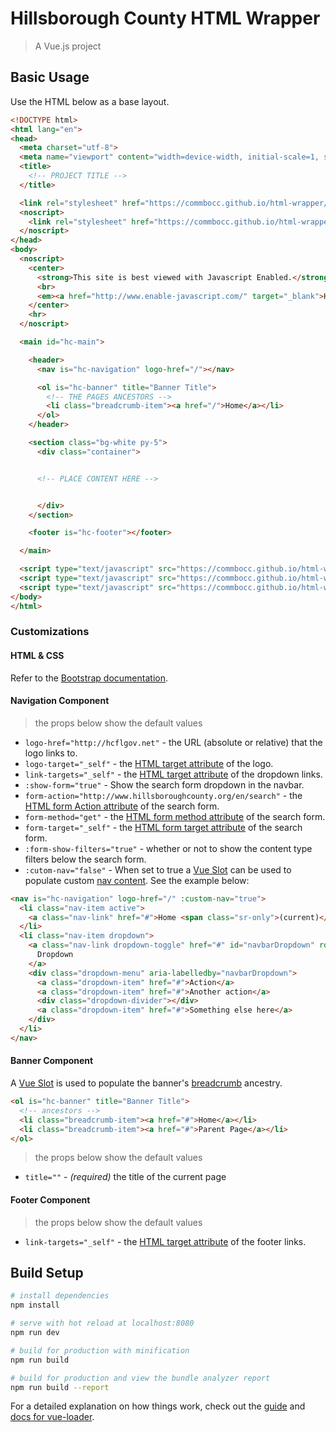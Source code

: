 # Hillsborough County HTML Wrapper

> A Vue.js project

## Basic Usage

Use the HTML below as a base layout.

```html
<!DOCTYPE html>
<html lang="en">
<head>
  <meta charset="utf-8">
  <meta name="viewport" content="width=device-width, initial-scale=1, shrink-to-fit=no">
  <title>
    <!-- PROJECT TITLE -->
  </title>

  <link rel="stylesheet" href="https://commbocc.github.io/html-wrapper/static/css/app.css">
  <noscript>
    <link rel="stylesheet" href="https://commbocc.github.io/html-wrapper/static/css/noscript.css">
  </noscript>
</head>
<body>
  <noscript>
    <center>
      <strong>This site is best viewed with Javascript Enabled.</strong>
      <br>
      <em><a href="http://www.enable-javascript.com/" target="_blank">How to enable JavaScript in your browser.</a></em>
    </center>
    <hr>
  </noscript>

  <main id="hc-main">

    <header>
      <nav is="hc-navigation" logo-href="/"></nav>

      <ol is="hc-banner" title="Banner Title">
        <!-- THE PAGES ANCESTORS -->
        <li class="breadcrumb-item"><a href="/">Home</a></li>
      </ol>
    </header>

    <section class="bg-white py-5">
      <div class="container">


      <!-- PLACE CONTENT HERE -->


      </div>
    </section>

    <footer is="hc-footer"></footer>

  </main>

  <script type="text/javascript" src="https://commbocc.github.io/html-wrapper/static/js/manifest.js"></script>
  <script type="text/javascript" src="https://commbocc.github.io/html-wrapper/static/js/vendor.js"></script>
  <script type="text/javascript" src="https://commbocc.github.io/html-wrapper/static/js/app.js"></script>
</body>
</html>
```

### Customizations

#### HTML & CSS

Refer to the [Bootstrap documentation](https://getbootstrap.com/).

#### Navigation Component

> the props below show the default values

* `logo-href="http://hcflgov.net"` - the URL (absolute or relative) that the logo links to.
* `logo-target="_self"` - the [HTML target attribute](https://www.w3schools.com/tags/att_a_target.asp) of the logo.
* `link-targets="_self"` - the [HTML target attribute](https://www.w3schools.com/tags/att_a_target.asp) of the dropdown links.
* `:show-form="true"` - Show the search form dropdown in the navbar.
* `form-action="http://www.hillsboroughcounty.org/en/search"` - the [HTML form Action attribute](https://www.w3schools.com/tags/att_form_action.asp) of the search form.
* `form-method="get"` - the [HTML form method attribute](https://www.w3schools.com/tags/att_form_method.asp) of the search form.
* `form-target="_self"` - the [HTML form target attribute](https://www.w3schools.com/tags/att_form_target.asp) of the search form.
* `:form-show-filters="true"` - whether or not to show the content type filters below the search form.
* `:cutom-nav="false"` - When set to true a [Vue Slot](https://vuejs.org/v2/guide/components.html#Single-Slot) can be used to populate custom [nav content](https://getbootstrap.com/docs/4.0/components/navbar/#nav). See the example below:

```html
<nav is="hc-navigation" logo-href="/" :custom-nav="true">
  <li class="nav-item active">
    <a class="nav-link" href="#">Home <span class="sr-only">(current)</span></a>
  </li>
  <li class="nav-item dropdown">
    <a class="nav-link dropdown-toggle" href="#" id="navbarDropdown" role="button" data-toggle="dropdown" aria-haspopup="true" aria-expanded="false">
      Dropdown
    </a>
    <div class="dropdown-menu" aria-labelledby="navbarDropdown">
      <a class="dropdown-item" href="#">Action</a>
      <a class="dropdown-item" href="#">Another action</a>
      <div class="dropdown-divider"></div>
      <a class="dropdown-item" href="#">Something else here</a>
    </div>
  </li>
</nav>
```

#### Banner Component

A [Vue Slot](https://vuejs.org/v2/guide/components.html#Single-Slot) is used to populate the banner's [breadcrumb](https://getbootstrap.com/docs/4.0/components/breadcrumb/) ancestry.

```html
<ol is="hc-banner" title="Banner Title">
  <!-- ancestors -->
  <li class="breadcrumb-item"><a href="#">Home</a></li>
  <li class="breadcrumb-item"><a href="#">Parent Page</a></li>
</ol>
```

> the props below show the default values

* `title=""` - _(required)_ the title of the current page

#### Footer Component

> the props below show the default values

* `link-targets="_self"` - the [HTML target attribute](https://www.w3schools.com/tags/att_a_target.asp) of the footer links.

## Build Setup

``` bash
# install dependencies
npm install

# serve with hot reload at localhost:8080
npm run dev

# build for production with minification
npm run build

# build for production and view the bundle analyzer report
npm run build --report
```

For a detailed explanation on how things work, check out the [guide](http://vuejs-templates.github.io/webpack/) and [docs for vue-loader](http://vuejs.github.io/vue-loader).
